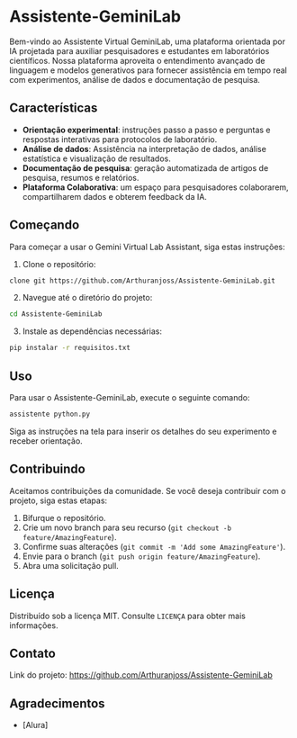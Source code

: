 
# Assistente-GeminiLab

Bem-vindo ao Assistente Virtual GeminiLab, uma plataforma orientada por IA projetada para auxiliar pesquisadores e estudantes em laboratórios científicos. Nossa plataforma aproveita o entendimento avançado de linguagem e modelos generativos para fornecer assistência em tempo real com experimentos, análise de dados e documentação de pesquisa.

## Características

- **Orientação experimental**: instruções passo a passo e perguntas e respostas interativas para protocolos de laboratório.
- **Análise de dados**: Assistência na interpretação de dados, análise estatística e visualização de resultados.
- **Documentação de pesquisa**: geração automatizada de artigos de pesquisa, resumos e relatórios.
- **Plataforma Colaborativa**: um espaço para pesquisadores colaborarem, compartilharem dados e obterem feedback da IA.

## Começando

Para começar a usar o Gemini Virtual Lab Assistant, siga estas instruções:

1. Clone o repositório:
 ```bash
 clone git https://github.com/Arthuranjoss/Assistente-GeminiLab.git  

 ```
2. Navegue até o diretório do projeto:
 ```bash
 cd Assistente-GeminiLab
 ```
3. Instale as dependências necessárias:
 ```bash
 pip instalar -r requisitos.txt
 ```

## Uso

Para usar o Assistente-GeminiLab, execute o seguinte comando:
```bash
assistente python.py
```

Siga as instruções na tela para inserir os detalhes do seu experimento e receber orientação.

## Contribuindo

Aceitamos contribuições da comunidade. Se você deseja contribuir com o projeto, siga estas etapas:

1. Bifurque o repositório.
2. Crie um novo branch para seu recurso (`git checkout -b feature/AmazingFeature`).
3. Confirme suas alterações (`git commit -m 'Add some AmazingFeature'`).
4. Envie para o branch (`git push origin feature/AmazingFeature`).
5. Abra uma solicitação pull.

## Licença

Distribuído sob a licença MIT. Consulte `LICENÇA` para obter mais informações.

## Contato
Link do projeto: [https://github.com/Arthuranjoss/Assistente-GeminiLab
](https://github.com/Arthuranjoss/Assistente-GeminiLab)

## Agradecimentos

- [Alura]
  

```
